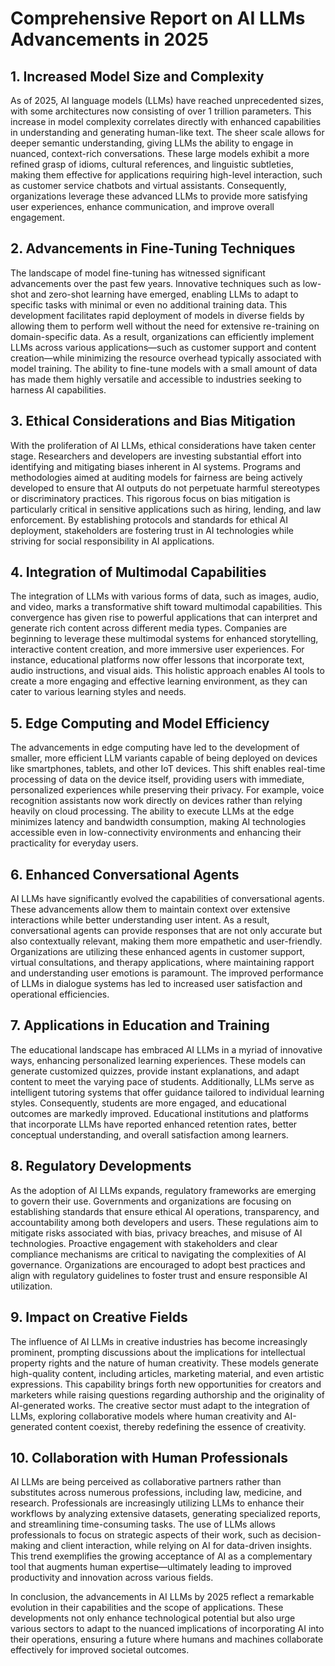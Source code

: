 # Comprehensive Report on AI LLMs Advancements in 2025

## 1. Increased Model Size and Complexity
As of 2025, AI language models (LLMs) have reached unprecedented sizes, with some architectures now consisting of over 1 trillion parameters. This increase in model complexity correlates directly with enhanced capabilities in understanding and generating human-like text. The sheer scale allows for deeper semantic understanding, giving LLMs the ability to engage in nuanced, context-rich conversations. These large models exhibit a more refined grasp of idioms, cultural references, and linguistic subtleties, making them effective for applications requiring high-level interaction, such as customer service chatbots and virtual assistants. Consequently, organizations leverage these advanced LLMs to provide more satisfying user experiences, enhance communication, and improve overall engagement.

## 2. Advancements in Fine-Tuning Techniques
The landscape of model fine-tuning has witnessed significant advancements over the past few years. Innovative techniques such as low-shot and zero-shot learning have emerged, enabling LLMs to adapt to specific tasks with minimal or even no additional training data. This development facilitates rapid deployment of models in diverse fields by allowing them to perform well without the need for extensive re-training on domain-specific data. As a result, organizations can efficiently implement LLMs across various applications—such as customer support and content creation—while minimizing the resource overhead typically associated with model training. The ability to fine-tune models with a small amount of data has made them highly versatile and accessible to industries seeking to harness AI capabilities.

## 3. Ethical Considerations and Bias Mitigation
With the proliferation of AI LLMs, ethical considerations have taken center stage. Researchers and developers are investing substantial effort into identifying and mitigating biases inherent in AI systems. Programs and methodologies aimed at auditing models for fairness are being actively developed to ensure that AI outputs do not perpetuate harmful stereotypes or discriminatory practices. This rigorous focus on bias mitigation is particularly critical in sensitive applications such as hiring, lending, and law enforcement. By establishing protocols and standards for ethical AI deployment, stakeholders are fostering trust in AI technologies while striving for social responsibility in AI applications.

## 4. Integration of Multimodal Capabilities
The integration of LLMs with various forms of data, such as images, audio, and video, marks a transformative shift toward multimodal capabilities. This convergence has given rise to powerful applications that can interpret and generate rich content across different media types. Companies are beginning to leverage these multimodal systems for enhanced storytelling, interactive content creation, and more immersive user experiences. For instance, educational platforms now offer lessons that incorporate text, audio instructions, and visual aids. This holistic approach enables AI tools to create a more engaging and effective learning environment, as they can cater to various learning styles and needs.

## 5. Edge Computing and Model Efficiency
The advancements in edge computing have led to the development of smaller, more efficient LLM variants capable of being deployed on devices like smartphones, tablets, and other IoT devices. This shift enables real-time processing of data on the device itself, providing users with immediate, personalized experiences while preserving their privacy. For example, voice recognition assistants now work directly on devices rather than relying heavily on cloud processing. The ability to execute LLMs at the edge minimizes latency and bandwidth consumption, making AI technologies accessible even in low-connectivity environments and enhancing their practicality for everyday users.

## 6. Enhanced Conversational Agents
AI LLMs have significantly evolved the capabilities of conversational agents. These advancements allow them to maintain context over extensive interactions while better understanding user intent. As a result, conversational agents can provide responses that are not only accurate but also contextually relevant, making them more empathetic and user-friendly. Organizations are utilizing these enhanced agents in customer support, virtual consultations, and therapy applications, where maintaining rapport and understanding user emotions is paramount. The improved performance of LLMs in dialogue systems has led to increased user satisfaction and operational efficiencies.

## 7. Applications in Education and Training
The educational landscape has embraced AI LLMs in a myriad of innovative ways, enhancing personalized learning experiences. These models can generate customized quizzes, provide instant explanations, and adapt content to meet the varying pace of students. Additionally, LLMs serve as intelligent tutoring systems that offer guidance tailored to individual learning styles. Consequently, students are more engaged, and educational outcomes are markedly improved. Educational institutions and platforms that incorporate LLMs have reported enhanced retention rates, better conceptual understanding, and overall satisfaction among learners.

## 8. Regulatory Developments
As the adoption of AI LLMs expands, regulatory frameworks are emerging to govern their use. Governments and organizations are focusing on establishing standards that ensure ethical AI operations, transparency, and accountability among both developers and users. These regulations aim to mitigate risks associated with bias, privacy breaches, and misuse of AI technologies. Proactive engagement with stakeholders and clear compliance mechanisms are critical to navigating the complexities of AI governance. Organizations are encouraged to adopt best practices and align with regulatory guidelines to foster trust and ensure responsible AI utilization.

## 9. Impact on Creative Fields
The influence of AI LLMs in creative industries has become increasingly prominent, prompting discussions about the implications for intellectual property rights and the nature of human creativity. These models generate high-quality content, including articles, marketing material, and even artistic expressions. This capability brings forth new opportunities for creators and marketers while raising questions regarding authorship and the originality of AI-generated works. The creative sector must adapt to the integration of LLMs, exploring collaborative models where human creativity and AI-generated content coexist, thereby redefining the essence of creativity.

## 10. Collaboration with Human Professionals
AI LLMs are being perceived as collaborative partners rather than substitutes across numerous professions, including law, medicine, and research. Professionals are increasingly utilizing LLMs to enhance their workflows by analyzing extensive datasets, generating specialized reports, and streamlining time-consuming tasks. The use of LLMs allows professionals to focus on strategic aspects of their work, such as decision-making and client interaction, while relying on AI for data-driven insights. This trend exemplifies the growing acceptance of AI as a complementary tool that augments human expertise—ultimately leading to improved productivity and innovation across various fields. 

In conclusion, the advancements in AI LLMs by 2025 reflect a remarkable evolution in their capabilities and the scope of applications. These developments not only enhance technological potential but also urge various sectors to adapt to the nuanced implications of incorporating AI into their operations, ensuring a future where humans and machines collaborate effectively for improved societal outcomes.